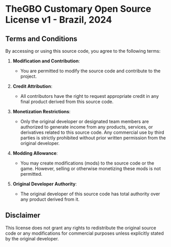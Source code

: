 # TheGBO Customary Open Source License v1 - Brazil, 2024

## Terms and Conditions
By accessing or using this source code, you agree to the following terms:

1. **Modification and Contribution**: 
   - You are permitted to modify the source code and contribute to the project.

2. **Credit Attribution**: 
   - All contributors have the right to request appropriate credit in any final product derived from this source code.

3. **Monetization Restrictions**: 
   - Only the original developer or designated team members are authorized to generate income from any products, services, or derivatives related to this source code. Any commercial use by third parties is strictly prohibited without prior written permission from the original developer.

4. **Modding Allowance**: 
   - You may create modifications (mods) to the source code or the game. However, selling or otherwise monetizing these mods is not permitted.

5. **Original Developer Authority**: 
   - The original developer of this source code has total authority over any product derived from it.

## Disclaimer
This license does not grant any rights to redistribute the original source code or any modifications for commercial purposes unless explicitly stated by the original developer.
